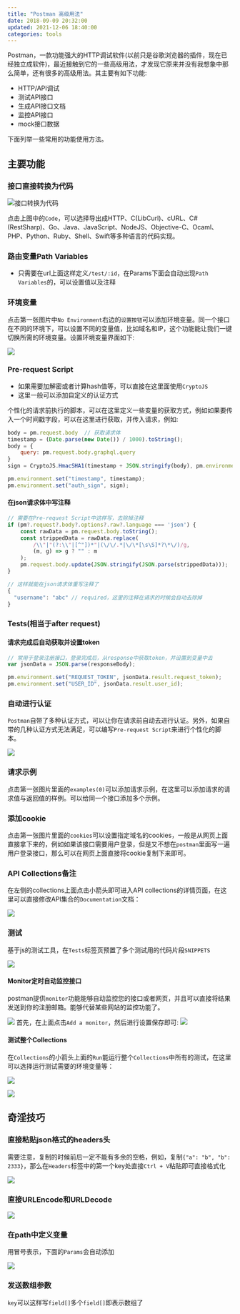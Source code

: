 ```yaml
---
title: "Postman 高级用法"
date: 2018-09-09 20:32:00
updated: 2021-12-06 18:40:00
categories: tools
---
```


Postman，一款功能强大的HTTP调试软件(以前只是谷歌浏览器的插件，现在已经独立成软件)，最近接触到它的一些高级用法，才发现它原来并没有我想象中那么简单，还有很多的高级用法。其主要有如下功能:

- HTTP/API调试
- 测试API接口
- 生成API接口文档
- 监控API接口
- mock接口数据

下面列举一些常用的功能使用方法。

<!--more-->

## 主要功能

### 接口直接转换为代码

![接口转换为代码](https://haofly.net/uploads/postman_0.png)

点击上图中的`Code`，可以选择导出成HTTP、C(LibCurl)、cURL、C#(RestSharp)、Go、Java、JavaScript、NodeJS、Objective-C、Ocaml、PHP、Python、Ruby、Shell、Swift等多种语言的代码实现。

### 路由变量Path Variables

- 只需要在url上面这样定义`/test/:id`，在Params下面会自动出现`Path Variables`的，可以设置值以及注释

### 环境变量

点击第一张图片中`No Environment`右边的`设置按钮`可以添加环境变量。同一个接口在不同的环境下，可以设置不同的变量值，比如域名和IP，这个功能能让我们一键切换所需的环境变量。设置环境变量界面如下:

![](https://haofly.net/uploads/postman_1.png)



### Pre-request Script

- 如果需要加解密或者计算hash值等，可以直接在这里面使用`CryptoJS`
- 这里一般可以添加自定义的认证方式

个性化的请求前执行的脚本，可以在这里定义一些变量的获取方式，例如如果要传入一个时间戳字段，可以在这里进行获取，并传入请求，例如:

```javascript
body = pm.request.body	// 获取请求体
timestamp = (Date.parse(new Date()) / 1000).toString();
body = {
    query: pm.request.body.graphql.query
}
sign = CryptoJS.HmacSHA1(timestamp + JSON.stringify(body), pm.environment.get("auth_sk")).toString(CryptoJS.enc.Hex);

pm.environment.set("timestamp", timestamp);
pm.environment.set("auth_sign", sign);
```

#### 在json请求体中写注释

```javascript
// 需要在Pre-request Script中这样写，去除掉注释
if (pm?.request?.body?.options?.raw?.language === 'json') {
    const rawData = pm.request.body.toString();
    const strippedData = rawData.replace(
        /\\"|"(?:\\"|[^"])*"|(\/\/.*|\/\*[\s\S]*?\*\/)/g,
        (m, g) => g ? "" : m
    );
    pm.request.body.update(JSON.stringify(JSON.parse(strippedData)));
}

// 这样就能在json请求体重写注释了
{
  "username": "abc" // required，这里的注释在请求的时候会自动去除掉
}
```

### Tests(相当于after request)

#### 请求完成后自动获取并设置token

```javascript
// 常用于登录注册接口，登录完成后，从response中获取token，并设置到变量中去
var jsonData = JSON.parse(responseBody);

pm.environment.set("REQUEST_TOKEN", jsonData.result.request_token);
pm.environment.set("USER_ID", jsonData.result.user_id);
```

### 自动进行认证

`Postman`自带了多种认证方式，可以让你在请求前自动去进行认证。另外，如果自带的几种认证方式无法满足，可以编写`Pre-request Script`来进行个性化的脚本。

![](https://haofly.net/uploads/postman_6.png)

### 请求示例

点击第一张图片里面的`examples(0)`可以添加请求示例，在这里可以添加请求的请求值与返回值的样例。可以给同一个接口添加多个示例。

### 添加cookie

点击第一张图片里面的`cookies`可以设置指定域名的cookies，一般是从网页上面直接拿下来的，例如如果该接口需要用户登录，但是又不想在`postman`里面写一遍用户登录接口，那么可以在网页上面直接将cookie复制下来即可。

### API Collections备注

在左侧的collections上面点击小箭头即可进入API collections的详情页面，在这里可以直接修改API集合的`Documentation`文档：

![](https://haofly.net/uploads/postman_2.png)

### 测试

基于js的测试工具，在`Tests`标签页预置了多个测试用的代码片段`SNIPPETS`

![](https://haofly.net/uploads/postman_7.png)

#### Monitor定时自动监控接口

postman提供`monitor`功能能够自动监控您的接口或者网页，并且可以直接将结果发送到你的注册邮箱。能够代替某些网站的监控功能了。

![](https://haofly.net/uploads/postman_11.png)
首先，在上面点击`Add a monitor`，然后进行设置保存即可:
![](https://haofly.net/uploads/postman_10.png)


#### 测试整个Collections

在`Collections`的小箭头上面的`Run`能运行整个`Collections`中所有的测试，在这里可以选择运行测试需要的环境变量等：

![](https://haofly.net/uploads/postman_8.png)

![](https://haofly.net/uploads/postman_9.png)



## 奇淫技巧

### 直接粘贴json格式的headers头

需要注意，复制的时候前后一定不能有多余的空格，例如，复制`{"a": "b", "b": 2333}`，那么在`Headers`标签中的第一个key处直接`Ctrl + V`粘贴即可直接格式化

![](https://haofly.net/uploads/postman_3.png)

### 直接URLEncode和URLDecode

![](https://haofly.net/uploads/postman_4.png)

### 在path中定义变量

用冒号表示，下面的`Params`会自动添加

![](https://haofly.net/uploads/postman_5.png)

### 发送数组参数

`key`可以这样写`field[]`多个`field[]`即表示数组了